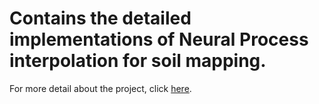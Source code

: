 # Contains the detailed implementations of Neural Process interpolation for soil mapping.
For more detail about the project, click [here](https://github.com/chandan5362/Soil-Mapping/blob/52c583711d135f32499bc88637ca77aaea2be884/report_ppt.pdf).
